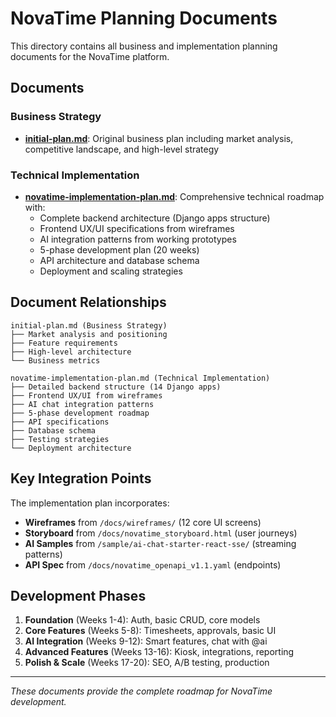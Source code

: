 # NovaTime Planning Documents

This directory contains all business and implementation planning documents for the NovaTime platform.

## Documents

### Business Strategy
- **[initial-plan.md](initial-plan.md)**: Original business plan including market analysis, competitive landscape, and high-level strategy

### Technical Implementation
- **[novatime-implementation-plan.md](novatime-implementation-plan.md)**: Comprehensive technical roadmap with:
  - Complete backend architecture (Django apps structure)
  - Frontend UX/UI specifications from wireframes
  - AI integration patterns from working prototypes
  - 5-phase development plan (20 weeks)
  - API architecture and database schema
  - Deployment and scaling strategies

## Document Relationships

```
initial-plan.md (Business Strategy)
├── Market analysis and positioning
├── Feature requirements
├── High-level architecture
└── Business metrics

novatime-implementation-plan.md (Technical Implementation)
├── Detailed backend structure (14 Django apps)
├── Frontend UX/UI from wireframes
├── AI chat integration patterns
├── 5-phase development roadmap
├── API specifications
├── Database schema
├── Testing strategies
└── Deployment architecture
```

## Key Integration Points

The implementation plan incorporates:
- **Wireframes** from `/docs/wireframes/` (12 core UI screens)
- **Storyboard** from `/docs/novatime_storyboard.html` (user journeys)
- **AI Samples** from `/sample/ai-chat-starter-react-sse/` (streaming patterns)
- **API Spec** from `/docs/novatime_openapi_v1.1.yaml` (endpoints)

## Development Phases

1. **Foundation** (Weeks 1-4): Auth, basic CRUD, core models
2. **Core Features** (Weeks 5-8): Timesheets, approvals, basic UI
3. **AI Integration** (Weeks 9-12): Smart features, chat with @ai
4. **Advanced Features** (Weeks 13-16): Kiosk, integrations, reporting
5. **Polish & Scale** (Weeks 17-20): SEO, A/B testing, production

---

*These documents provide the complete roadmap for NovaTime development.*